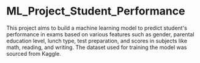 # ML_Project_Student_Performance

This project aims to build a machine learning model to predict student's performance in exams based on various features such as gender, parental education level, lunch type, test preparation, and scores in subjects like math, reading, and writing. The dataset used for training the model was sourced from Kaggle.
